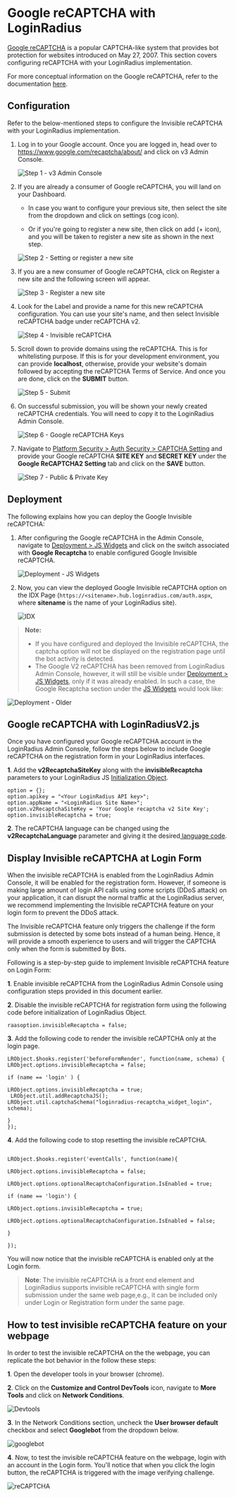 # Google reCAPTCHA with LoginRadius

[Google reCAPTCHA](https://www.google.com/recaptcha/about/) is a popular CAPTCHA-like system that provides bot protection for websites introduced on May 27, 2007. This section covers configuring reCAPTCHA with your LoginRadius implementation.

For more conceptual information on the Google reCAPTCHA, refer to the documentation [here](/authentication/concepts/customer-security/#partcaptcha0).

## Configuration

Refer to the below-mentioned steps to configure the Invisible reCAPTCHA with your LoginRadius implementation.

1. Log in to your Google account. Once you are logged in, head over to https://www.google.com/recaptcha/about/ and click on v3 Admin Console.

   ![Step 1 - v3 Admin Console](https://apidocs.lrcontent.com/images/Step-1_109076547563ae8feb0b0449.74825455.png "Step 1 - v3 Admin Console")

2. If you are already a consumer of Google reCAPTCHA, you will land on your Dashboard.

   - In case you want to configure your previous site, then select the site from the dropdown and click on settings (cog icon).

   - Or if you're going to register a new site, then click on add (+ icon), and you will be taken to register a new site as shown in the next step.

   ![Step 2 - Setting or register a new site](https://apidocs.lrcontent.com/images/Step-2_103959808863ae90271a2332.47052030.png "Step 2 - Setting or register a new site")

3. If you are a new consumer of Google reCAPTCHA, click on Register a new site and the following screen will appear.

   ![Step 3 - Register a new site](https://apidocs.lrcontent.com/images/Step-3_194946435063ae90820127e0.16390200.png "Step 3 - Register a new site")

4. Look for the Label and provide a name for this new reCAPTCHA configuration. You can use your site's name, and then select Invisible reCAPTCHA badge under reCAPTCHA v2.

   ![Step 4 - Invisible reCAPTCHA](https://apidocs.lrcontent.com/images/Step-4_182405686863ae90aa08fe97.32617659.png "Step 4 - Invisible reCAPTCHA")

5. Scroll down to provide domains using the reCAPTCHA. This is for whitelisting purpose. If this is for your development environment, you can provide **localhost**, otherwise, provide your website's domain followed by accepting the reCAPTCHA Terms of Service. And once you are done, click on the **SUBMIT** button.

   ![Step 5 - Submit](https://apidocs.lrcontent.com/images/Step-5_134504161163ae90d57de504.64026376.png "Step 5 - Submit")

6. On successful submission, you will be shown your newly created reCAPTCHA credentials. You will need to copy it to the LoginRadius Admin Console.

   ![Step 6 - Google reCAPTCHA Keys](https://apidocs.lrcontent.com/images/Step-6_157458502063ae91075d68c1.35153480.png "Step 6 - Google reCAPTCHA Keys")

7. Navigate to [Platform Security > Auth Security > CAPTCHA Setting](https://adminconsole.loginradius.com/platform-security/account-protection/auth-security/captcha-settings) and provide your Google reCAPTCHA **SITE KEY** and **SECRET KEY** under the **Google ReCAPTCHA2 Setting** tab and click on the **SAVE** button.

   ![Step 7 - Public & Private Key](https://apidocs.lrcontent.com/images/Step-7_208186809463ae91347d6103.86924260.png "Step 7 - Public & Private Key")

## Deployment

The following explains how you can deploy the Google Invisible reCAPTCHA:

1. After configuring the Google reCAPTCHA in the Admin Console, navigate to [Deployment > JS Widgets](https://adminconsole.loginradius.com/deployment/js-widgets/settings) and click on the switch associated with **Google Recaptcha** to enable configured Google Invisible reCAPTCHA.

   ![Deployment - JS Widgets](https://apidocs.lrcontent.com/images/JS-Widgets_12046586663ae92137864a6.06256755.png "Deployment - JS Widgets")

2. Now, you can view the deployed Google Invisible reCAPTCHA option on the IDX Page (`https://<sitename>.hub.loginradius.com/auth.aspx`, where **sitename** is the name of your LoginRadius site).

   ![IDX](https://apidocs.lrcontent.com/images/Invisible-Google-reCAPTCHA_174785599063ae925f327726.73103814.png "IDX")

> **Note:**
>
> - If you have configured and deployed the Invisible reCAPTCHA, the captcha option will not be displayed on the registration page until the bot activity is detected.
> - The Google V2 reCAPTCHA has been removed from LoginRadius Admin Console, however, it will still be visible under [Deployment > JS Widgets](https://adminconsole.loginradius.com/deployment/js-widgets/settings), only if it was already enabled. In such a case, the Google Recaptcha section under the [JS Widgets](https://adminconsole.loginradius.com/deployment/js-widgets/settings) would look like:

![Deployment - Older](https://apidocs.lrcontent.com/images/V2-Google-reCAPTCHA_123929606263ae91f6a60983.01565505.png "Deployment - Older")

## Google reCAPTCHA with LoginRadiusV2.js

Once you have configured your Google reCAPTCHA account in the LoginRadius Admin Console, follow the steps below to include Google reCAPTCHA on the registration form in your LoginRadius interfaces.

**1**. Add the **v2RecaptchaSiteKey** along with the **invisibleRecaptcha** parameters to your LoginRadius JS [Initialization Object](/api/v2/user-registration/user-registration-getting-started).

```
option = {};
option.apikey = "<Your LoginRadius API key>";
option.appName = "<LoginRadius Site Name>";
option.v2RecaptchaSiteKey = 'Your Google recaptcha v2 Site Key';
option.invisibleRecaptcha = true;
```

**2**. The reCAPTCHA language can be changed using the **v2RecaptchaLanguage** parameter and giving it the desired[ language code](https://developers.google.com/recaptcha/docs/language).

<!--

## **Display Different CAPTCHAs**

By default, when you set up a CAPTCHA with the LoginRadiusV2.js, it is applied to the registration form site-wide. However, if you need to use a different CAPTCHA based on the form displayed, this can be handled via our[ eventCalls](https://www.loginradius.com/docs/api/v2/deployment/js-libraries/javascript-hooks#eventcallshook17) and[ beforeInit](https://www.loginradius.com/docs/api/v2/deployment/js-libraries/javascript-hooks#beforeactioninithook0) JavaScript hooks.

In this example below, we display the Google Invisible reCAPTCHA if the user is facing the registration form. If the user is facing any other form, we show Google reCAPTCHA V2 as the CAPTCHA.

**Example:**

```
LRObject.$hooks.register('eventCalls', function(name){
    console.log(name)
    if(name == 'registration'){
      LRObject.options.invisibleRecaptcha = true;
    LRObject.options.v2Recaptcha = false;
    }
    else {
        LRObject.options.invisibleRecaptcha = false;
    LRObject.options.v2Recaptcha = true;
    }
});

LRObject.$hooks.register('beforeInit', function(name){
    console.log(name)
    if(name == 'registration'){
      LRObject.options.invisibleRecaptcha = true;
    LRObject.options.v2Recaptcha = false;
    }
    else {
        LRObject.options.invisibleRecaptcha = false;
        LRObject.options.v2Recaptcha = true;
    }
});

```
-->

## **Display Invisible reCAPTCHA at Login Form**

When the invisible reCAPTCHA is enabled from the LoginRadius Admin Console, it will be enabled for the registration form. However, if someone is making large amount of login API calls using some scripts (DDoS attack) on your application, it can disrupt the normal traffic at the LoginRadius server, we recommend implementing the Invisible reCAPTCHA feature on your login form to prevent the DDoS attack.

The Invisible reCAPTCHA feature only triggers the challenge if the form submission is detected by some bots instead of a human being. Hence, it will provide a smooth experience to users and will trigger the CAPTCHA only when the form is submitted by Bots.

Following is a step-by-step guide to implement Invisible reCAPTCHA feature on Login Form:

**1**. Enable invisible reCAPTCHA from the LoginRadius Admin Console using configuration steps provided in this document earlier.

**2**. Disable the invisible reCAPTCHA for registration form using the following code before initialization of LoginRadius Object.

```
raasoption.invisibleRecaptcha = false;
```

**3**. Add the following code to render the invisible reCAPTCHA only at the login page.

```
LRObject.$hooks.register('beforeFormRender', function(name, schema) {
LRObject.options.invisibleRecaptcha = false;

if (name == 'login' ) {

LRObject.options.invisibleRecaptcha = true;
 LRObject.util.addRecaptchaJS(); LRObject.util.captchaSchema("loginradius-recaptcha_widget_login", schema);

}
});
```

**4**. Add the following code to stop resetting the invisible reCAPTCHA.

```

LRObject.$hooks.register('eventCalls', function(name){

LRObject.options.invisibleRecaptcha = false;

LRObject.options.optionalRecaptchaConfiguration.IsEnabled = true;

if (name == 'login') {

LRObject.options.invisibleRecaptcha = true;

LRObject.options.optionalRecaptchaConfiguration.IsEnabled = false;

}

});
```

You will now notice that the invisible reCAPTCHA is enabled only at the Login form.

> **Note**: The invisible reCAPTCHA is a front end element and LoginRadius supports invisible reCAPTCHA with single form submission under the same web page,e.g., it can be included only under Login or Registration form under the same page.

## **How to test invisible reCAPTCHA feature on your webpage**

In order to test the invisible reCAPTCHA on the the webpage, you can replicate the bot behavior in the follow these steps:

**1**. Open the developer tools in your browser (chrome).

**2**. Click on the **Customize and Control DevTools** icon, navigate to **More Tools** and click on **Network Conditions**.

![Devtools](https://apidocs.lrcontent.com/images/BotTesting-1-_6281624d666b918286.95419685.png "Devtools")

**3**. In the Network Conditions section, uncheck the **User browser default** checkbox and select **Googlebot** from the dropdown below.

![googlebot](https://apidocs.lrcontent.com/images/BotTesting2_20040624d66b549f170.77262382.png "googlebot")

**4**. Now, to test the invisible reCAPTCHA feature on the webpage, login with an account in the Login form. You'll notice that when you click the login button, the reCAPTCHA is triggered with the image verifying challenge.

![reCAPTCHA](https://apidocs.lrcontent.com/images/Screenshot-43-_2943624d65c6a975e3.36495044.png "reCAPTCHA")
